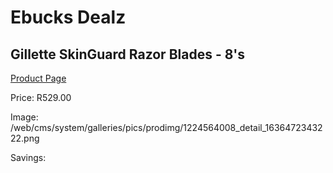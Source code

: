 
# Ebucks Dealz
## Gillette SkinGuard Razor Blades - 8's
[Product Page](https://www.ebucks.com/web/shop/productSelected.do?prodId=1224564008&catId=1186081080)

Price: R529.00

Image: /web/cms/system/galleries/pics/prodimg/1224564008_detail_1636472343222.png

Savings: 


	